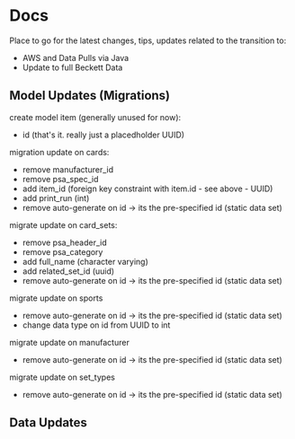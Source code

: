 # Docs

Place to go for the latest changes, tips, updates related to the transition to:
- AWS and Data Pulls via Java
- Update to full Beckett Data

## Model Updates (Migrations)

create model item (generally unused for now):
- id (that's it. really just a placedholder UUID)


migration update on cards:
- remove manufacturer_id
- remove psa_spec_id
- add item_id (foreign key constraint with item.id - see above - UUID)
- add print_run (int)
- remove auto-generate on id -> its the pre-specified id (static data set)

migrate update on card_sets:
- remove psa_header_id
- remove psa_category
- add full_name (character varying)
- add related_set_id (uuid)
- remove auto-generate on id -> its the pre-specified id (static data set)

migrate update on sports
- remove auto-generate on id -> its the pre-specified id (static data set)
- change data type on id from UUID to int

migrate update on manufacturer
- remove auto-generate on id -> its the pre-specified id (static data set)

migrate update on set_types
- remove auto-generate on id -> its the pre-specified id (static data set)

## Data Updates 
